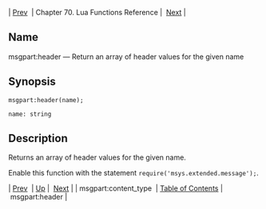 | [Prev](lua.ref.msgpart_content_type)  | Chapter 70. Lua Functions Reference |  [Next](lua.ref.msgpart_header2) |

<a name="lua.ref.msgpart_header"></a>
## Name

msgpart:header — Return an array of header values for the given name

<a name="idp17100880"></a>
## Synopsis

`msgpart:header(name);`

`name: string`<a name="idp17103840"></a>
## Description

Returns an array of header values for the given name.

Enable this function with the statement `require('msys.extended.message');`.

| [Prev](lua.ref.msgpart_content_type)  | [Up](lua.function.details) |  [Next](lua.ref.msgpart_header2) |
| msgpart:content_type  | [Table of Contents](index) |  msgpart:header |

